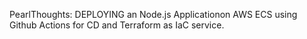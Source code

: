 PearlThoughts: DEPLOYING an Node.js Applicationon AWS ECS using Github Actions for CD and Terraform as IaC service.
